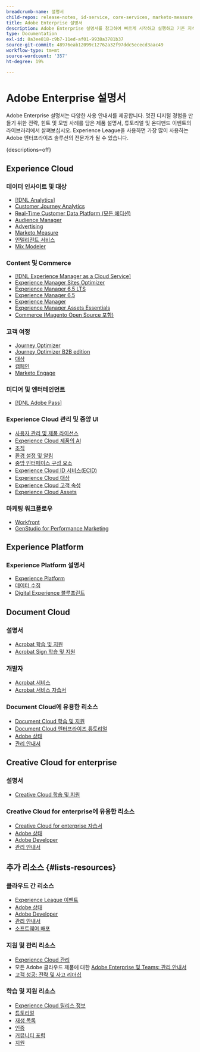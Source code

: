```yaml
---
breadcrumb-name: 설명서
child-repos: release-notes, id-service, core-services, marketo-measure, deliverability-learn, dynamic-media-developer-resources, dynamic-media-classic, journeys
title: Adobe Enterprise 설명서
description: Adobe Enterprise 설명서를 참고하여 빠르게 시작하고 실행하고 기존 지식을 기반으로 하여 Adobe 소프트웨어 전문가가 되어 보십시오. Experience Cloud, Experience Platform, Document Cloud 및 Creative Cloud for enterprise에서 제공하는 Adobe 엔터프라이즈 솔루션에 대한 가이드, 튜토리얼, 플레이리스트 및 릴리스 정보를 이용할 수 있습니다.
type: Documentation
exl-id: 8a3ee818-c9b7-11ed-af01-9938a3781b37
source-git-commit: 48976eab12099c12762a32f97ddc5ececd3aac49
workflow-type: tm+mt
source-wordcount: '357'
ht-degree: 19%

---
```



# Adobe Enterprise 설명서

Adobe Enterprise 설명서는 다양한 사용 안내서를 제공합니다. 멋진 디지털 경험을 만들기 위한 전략, 힌트 및 모범 사례를 담은 제품 설명서, 튜토리얼 및 온디맨드 이벤트의 라이브러리에서 살펴보십시오. Experience League을 사용하면 가장 많이 사용하는 Adobe 엔터프라이즈 솔루션의 전문가가 될 수 있습니다.

{descriptions=off}

## Experience Cloud

### 데이터 인사이트 및 대상

+ [[!DNL Analytics]](analytics.md)
+ [Customer Journey Analytics](customer-journey-analytics.md)
+ [Real-Time Customer Data Platform (모든 에디션)](real-time-customer-data-platform.md)
+ [Audience Manager](audience-manager.md)
+ [Advertising](advertising.md)
+ [Marketo Measure](marketo-measure.md)
+ [인텔리전트 서비스](intelligent-services.md)
+ [Mix Modeler](mix-modeler.md)

### Content 및 Commerce

+ [[!DNL Experience Manager as a Cloud Service]](experience-manager-cloud-service.md)
+ [Experience Manager Sites Optimizer](https://experienceleague.adobe.com/ko/docs/experience-manager-sites-optimizer/content/home)
+ [Experience Manager 6.5 LTS](experience-manager-65-lts.md)
+ [Experience Manager 6.5](experience-manager-65.md)
+ [Experience Manager ](experience-manager-release-information#/help/using/aem-previous-versions.md)
+ [Experience Manager Assets Essentials](experience-manager-assets-essentials#help)
+ [Commerce (Magento Open Source 포함)](commerce.md)

### 고객 여정

+ [Journey Optimizer](journey-optimizer.md)
+ [Journey Optimizer B2B edition](journey-optimizer-b2b.md)
+ [대상](target.md)
+ [캠페인](campaign.md)
+ [Marketo Engage](marketo-engage.md)

### 미디어 및 엔터테인먼트

+ [[!DNL Adobe Pass]](pass.md)

### Experience Cloud 관리 및 중앙 UI

+ [사용자 관리 및 제품 라이선스](core-services#/help/interface/administration/admin-console.md)
+ [Experience Cloud 제품의 AI](core-services#/help/interface/features/generative-ai.md)
+ [조직](core-services#/help/interface/administration/organizations.md)
+ [환경 설정 및 알림](core-services#/help/interface/features/account-preferences.md)
+ [중앙 인터페이스 구성 요소](core-services#interface)
+ [Experience Cloud ID 서비스(ECID)](id-service#using)
+ [Experience Cloud 대상](core-services#/help/interface/services/audiences/overview.md)
+ [Experience Cloud 고객 속성](core-services#/help/interface/services/customer-attributes/attributes.md)
+ [Experience Cloud Assets](core-services#/help/interface/services/assets/experience-cloud-assets.md)

### 마케팅 워크플로우

+ [Workfront](workfront.md)
+ [GenStudio for Performance Marketing](genstudio-for-performance-marketing.md)

<!--
+ [Workfront Tutorials](workfront-learn#tutorials-workfront)
-->

## Experience Platform

### Experience Platform 설명서

+ [Experience Platform](experience-platform.md)
+ [데이터 수집](data-collection.md)
+ [Digital Experience 블루프린트](blueprints-learn#architecture)

## Document Cloud

### 설명서

+ [Acrobat 학습 및 지원](https://helpx.adobe.com/kr/support/acrobat.html)
+ [Acrobat Sign 학습 및 지원](https://helpx.adobe.com/kr/support/sign.html)

### 개발자

+ [Acrobat 서비스](https://developer.adobe.com/document-services/docs/overview/)
+ [Acrobat 서비스 자습서](acrobat-services-learn#tutorials)

### Document Cloud에 유용한 리소스

+ [Document Cloud 학습 및 지원](https://helpx.adobe.com/kr/support/document-cloud.html)
+ [Document Cloud 엔터프라이즈 튜토리얼](https://experienceleague.adobe.com/docs/home-tutorials.html?lang=ko#document-cloud-tutorials)
+ [Adobe 상태](https://status.adobe.com/)
+ [관리 안내서](https://helpx.adobe.com/kr/enterprise/admin-guide.html)

## Creative Cloud for enterprise

### 설명서

+ [Creative Cloud 학습 및 지원](https://helpx.adobe.com/kr/support/creative-cloud.html)

### Creative Cloud for enterprise에 유용한 리소스

+ [Creative Cloud for enterprise 자습서](creative-cloud-enterprise-learn#cce-learning-hub)
+ [Adobe 상태](https://status.adobe.com/)
+ [Adobe Developer](https://developer.adobe.com/)
+ [관리 안내서](https://helpx.adobe.com/kr/enterprise/admin-guide.html)

## 추가 리소스 {#lists-resources}

### 클라우드 간 리소스

+ [Experience League 이벤트](https://experienceleague.adobe.com/docs/release-notes/experience-cloud/current.html?lang=ko#events)
+ [Adobe 상태](https://status.adobe.com/)
+ [Adobe Developer](https://developer.adobe.com/)
+ [관리 안내서](https://helpx.adobe.com/kr/enterprise/admin-guide.html)
+ [소프트웨어 배포](experience-cloud#software-distribution)

### 지원 및 관리 리소스

+ [Experience Cloud 관리](core-services#/help/interface/administration/admin-tool-experience-cloud.md)
+ 모든 Adobe 클라우드 제품에 대한 [Adobe Enterprise 및 Teams: 관리 안내서](https://helpx.adobe.com/kr/enterprise/managing/user-guide.html)
+ [고객 성공: 전략 및 사고 리더십](customer-success#customer-success)

### 학습 및 지원 리소스

+ [Experience Cloud 릴리스 정보](release-notes#experience-cloud)
+ [튜토리얼](home-tutorials.md)
+ [재생 목록](https://experienceleague.adobe.com/ko/playlists)
+ [인증](certification#program)
+ [커뮤니티 포럼](https://experienceleaguecommunities.adobe.com)
+ [지원](https://experienceleague.adobe.com/ko?support-solution=General&support-tab=home#support)

<!--
+ [Events](events.md)
-->
